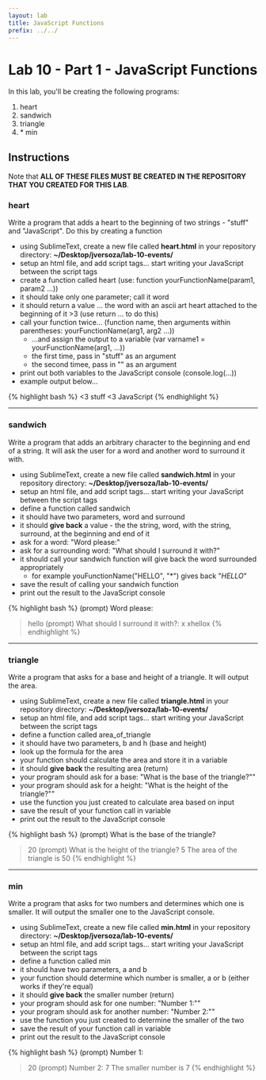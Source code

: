 ```yaml
---
layout: lab
title: JavaScript Functions
prefix: ../../
---
```

# Lab 10 - Part 1 - JavaScript Functions

In this lab, you'll be creating the following programs:

1. heart
2. sandwich
3. triangle
4. \* min

## Instructions

Note that __ALL OF THESE FILES MUST BE CREATED IN THE REPOSITORY THAT YOU CREATED FOR THIS LAB__.

### heart

Write a program that adds a heart to the beginning of two strings - "stuff" and "JavaScript".  Do this by creating a function

* using SublimeText, create a new file called __heart.html__ in your repository directory: __~/Desktop/jversoza/lab-10-events/__
* setup an html file, and add script tags... start writing your JavaScript between the script tags
* create a function called heart (use: function yourFunctionName(param1, param2 ...))
* it should take only one parameter; call it word
* it should return a value ... the word with an ascii art heart attached to the beginning of it  &gt;3 (use return ... to do this)
* call your function twice... (function name, then arguments within parentheses: yourFunctionName(arg1, arg2 ...))
	* ...and assign the output to a variable (var varname1 = yourFunctionName(arg1, ...))
	* the first time, pass in "stuff" as an argument
	* the second timee, pass in "" as an argument
* print out both variables to the JavaScript console (console.log(...))
* example output below...

{% highlight bash %}
<3 stuff
<3 JavaScript
{% endhighlight %}

<hr>

### sandwich

Write a program that adds an arbitrary character to the beginning and end of a string. It will ask the user for a word and another word to surround it with. 

* using SublimeText, create a new file called __sandwich.html__ in your repository directory: __~/Desktop/jversoza/lab-10-events/__
* setup an html file, and add script tags... start writing your JavaScript between the script tags
* define a function called sandwich
* it should have two parameters, word and surround
* it should __give back__ a value - the the string, word, with the string, surround, at the beginning and end of it
* ask for a word: "Word please:"
* ask for a surrounding word: "What should I surround it with?"
* it should call your sandwich function will give back the word surrounded appropriately 
	* for example youFunctionName("HELLO", "*") gives back "*HELLO*"
* save the result of calling your sandwich function 
* print out the result to the JavaScript console

{% highlight bash %}
(prompt) Word please:
> hello
(prompt) What should I surround it with?:
> x
xhellox
{% endhighlight %}

<hr>

### triangle

Write a program that asks for a base and height of a triangle.  It will output the area.


* using SublimeText, create a new file called __triangle.html__ in your repository directory: __~/Desktop/jversoza/lab-10-events/__
* setup an html file, and add script tags... start writing your JavaScript between the script tags
* define a function called area_of_triangle
* it should have two parameters, b and h (base and height)
* look up the formula for the area
* your function should calculate the area and store it in a variable
* it should __give back__ the resulting area (return)
* your program should ask for a base: "What is the base of the triangle?""
* your program should ask for a height: "What is the height of the triangle?""
* use the function you just created to calculate area based on input
* save the result of your function call in variable
* print out the result to the JavaScript console

{% highlight bash %}
(prompt) What is the base of the triangle? 
> 20
(prompt) What is the height of the triangle? 
> 5
The area of the triangle is 50
{% endhighlight %}

<hr>

### min

Write a program that asks for two numbers and determines which one is smaller.  It will output the smaller one to the JavaScript console.

* using SublimeText, create a new file called __min.html__ in your repository directory: __~/Desktop/jversoza/lab-10-events/__
* setup an html file, and add script tags... start writing your JavaScript between the script tags
* define a function called min
* it should have two parameters, a and b 
* your function should determine which number is smaller, a or b (either works if they're equal)
* it should __give back__ the smaller number (return)
* your program should ask for one number: "Number 1:""
* your program should ask for another number: "Number 2:""
* use the function you just created to determine the smaller of the two
* save the result of your function call in variable
* print out the result to the JavaScript console

{% highlight bash %}
(prompt) Number 1:
> 20
(prompt) Number 2: 
> 7
The smaller number is 7
{% endhighlight %}
